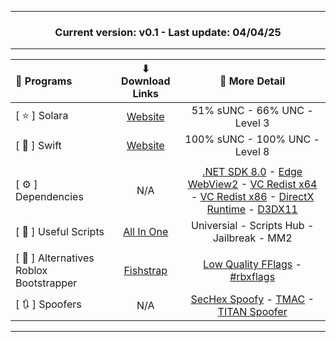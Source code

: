 <div align="center">

---

### Current version: v0.1 - Last update: 04/04/25

---

💾 Programs | ⬇ Download Links | 📝 More Detail
:--- | :---: | :---:
[ ⭐ ] Solara | [Website](https://getsolara.dev) | 51% sUNC - 66% UNC - Level 3
[ 🐇 ] Swift | [Website](https://getswift.gg) | 100% sUNC - 100% UNC - Level 8
||
[ ⚙️ ] Dependencies | N/A | [.NET SDK 8.0](https://dotnet.microsoft.com/en-us/download/dotnet/8.0) - [Edge WebView2](https://developer.microsoft.com/en-us/microsoft-edge/webview2/?ch=1&cs=530857304&form=MA13LH#download) - [VC Redist x64](https://aka.ms/vs/17/release/vc_redist.x64.exe) - [VC Redist x86](https://aka.ms/vs/17/release/vc_redist.x86.exe) - [DirectX Runtime](https://www.microsoft.com/en-us/download/details.aspx?id=8109) - [D3DX11](https://www.microsoft.com/en-us/download/details.aspx?id=35)
[ 📜 ] Useful Scripts | [All In One](https://cdn.discordapp.com/attachments/1339529365146304532/1339530832439803974/Useful_Scripts.zip?ex=67af0ecd&is=67adbd4d&hm=d7443cf95dca3315617a85c463284acc5c30437bf7cb983f1e07e27f7166611d&) | Universial - Scripts Hub - Jailbreak - MM2
||
[ 🔀 ] Alternatives Roblox Bootstrapper | [Fishstrap](https://github.com/fishstrap/fishstrap/releases/latest) | [Low Quality FFlags](https://cdn.discordapp.com/attachments/1339529365146304532/1339530833085861888/Low_Quality_FFlags.txt?ex=67af0ecd&is=67adbd4d&hm=38025537e45c8f2861d1e3542d5f8013290ba699040a3e089d6af5f2cba1eee4&) - [#rbxflags](https://github.com/ULTiMateRBLX/roblox-stuff/blob/main/README.md)
[ 🔃 ] Spoofers | N/A | [SecHex Spoofy](https://github.com/SecHex/SecHex-Spoofy) - [TMAC](https://technitium.com/tmac) - [TITAN Spoofer](https://discord.com/invite/yUWyvT9JyP)

</div>

---
